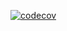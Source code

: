 [![codecov](https://codecov.io/gh/mikedici/travis_test_1/branch/master/graph/badge.svg?token=JWAW222T6Q)]()
